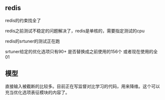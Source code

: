 ## redis
redis的约束找全了

redis之前测试不稳定的问题解决了，redis是单核的，需要指定测试的cpu

redis的srtuner的测试正在跑

srtuner给定的优化选项只有90+   是否替换成之前使用的156个   或者现在使用的全01
## 模型
直接输入被截断的比较多。目前正在写监督对比学习的代码，用来降维。这个可以充当优化选项表征模块的内容了。